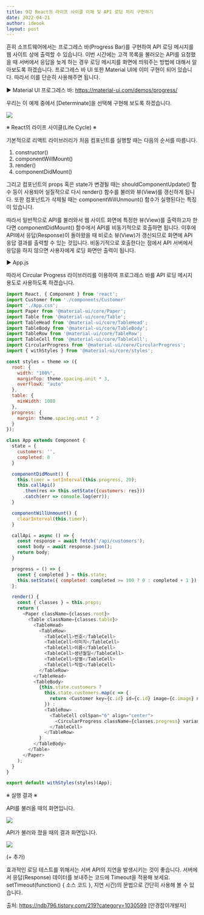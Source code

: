 ```yaml
---
title: 9강 React의 라이프 사이클 이해 및 API 로딩 처리 구현하기
date: 2022-04-21
author: ideook
layout: post
---
```


흔히 소프트웨어에서는 프로그레스 바(Progress Bar)를 구현하여 API 로딩 메시지를 웹 사이트 상에 출력할 수 있습니다. 이번 시간에는 고객 목록을 불러오는 API를 요청했을 때 서버에서 응답을 늦게 하는 경우 로딩 메시지를 화면에 띄워주는 방법에 대해서 알아보도록 하겠습니다. 프로그레스 바 UI 또한 Material UI에 이미 구현이 되어 있습니다. 따라서 이를 단순히 사용해주면 됩니다.

▶ Material UI 프로그레스 바: <https://material-ui.com/demos/progress/>

우리는 이 예제 중에서 [Determinate]을 선택해 구현해 보도록 하겠습니다.

![](../../images/2022-04-21-11-36-22.png)

※ React의 라이프 사이클(Life Cycle) ※

기본적으로 리액트 라이브러리가 처음 컴포넌트를 실행할 때는 다음의 순서를 따릅니다.

1. constructor()
2. componentWillMount()
3. render()
4. componentDidMount()

그리고 컴포넌트의 props 혹은 state가 변경될 때는 shouldComponentUpdate() 함수 등이 사용되어 실질적으로 다시 render() 함수를 불러와 뷰(View)를 갱신하게 됩니다. 또한 컴포넌트가 삭제될 때는 componentWillUnmount() 함수가 실행된다는 특징이 있습니다.

따라서 일반적으로 API를 불러와서 웹 사이트 화면에 특정한 뷰(View)를 출력하고자 한다면 componentDidMount() 함수에서 API를 비동기적으로 호출하면 됩니다. 이후에 API에서 응답(Response)이 돌아왔을 때 비로소 뷰(View)가 갱신되므로 화면에 API 응답 결과를 출력할 수 있는 것입니다. 비동기적으로 호출한다는 점에서 API 서버에서 응답을 하지 않으면 사용자에게 로딩 화면만 출력이 됩니다.

▶ App.js

따라서 Circular Progress 라이브러리를 이용하여 프로그레스 바를 API 로딩 메시지 용도로 사용하도록 하겠습니다.

```js
import React, { Component } from 'react';
import Customer from './components/Customer'
import './App.css';
import Paper from '@material-ui/core/Paper';
import Table from '@material-ui/core/Table';
import TableHead from '@material-ui/core/TableHead';
import TableBody from '@material-ui/core/TableBody';
import TableRow from '@material-ui/core/TableRow';
import TableCell from '@material-ui/core/TableCell';
import CircularProgress from '@material-ui/core/CircularProgress';
import { withStyles } from '@material-ui/core/styles';

const styles = theme => ({
  root: {
    width: "100%",
    marginTop: theme.spacing.unit * 3,
    overflowX: "auto"
  },
  table: {
    minWidth: 1080
  },
  progress: {
    margin: theme.spacing.unit * 2
  }
});

class App extends Component {
  state = {
    customers: '',
    completed: 0
  }

  componentDidMount() {
    this.timer = setInterval(this.progress, 20);
    this.callApi()
      .then(res => this.setState({customers: res}))
      .catch(err => console.log(err));
  }

  componentWillUnmount() {
    clearInterval(this.timer);
  }

  callApi = async () => {
    const response = await fetch('/api/customers');
    const body = await response.json();
    return body;
  }

  progress = () => {
    const { completed } = this.state;
    this.setState({ completed: completed >= 100 ? 0 : completed + 1 });
  };

  render() {
    const { classes } = this.props;
    return (
      <Paper className={classes.root}>
        <Table className={classes.table}>
          <TableHead>
            <TableRow>
              <TableCell>번호</TableCell>
              <TableCell>이미지</TableCell>
              <TableCell>이름</TableCell>
              <TableCell>생년월일</TableCell>
              <TableCell>성별</TableCell>
              <TableCell>직업</TableCell>
            </TableRow>
          </TableHead>
          <TableBody>
            {this.state.customers ?
              this.state.customers.map(c => {
                return <Customer key={c.id} id={c.id} image={c.image} name={c.name} irthday={c.birthday} gender={c.gender} job={c.job} />
              }) :
              <TableRow>
                <TableCell colSpan="6" align="center">
                  <CircularProgress className={classes.progress} variant="determinate" alue={this.state.completed} />
                </TableCell>
              </TableRow>
            }
          </TableBody>
        </Table>
      </Paper>
    );
  }
}

export default withStyles(styles)(App);
```

※ 실행 결과 ※

API를 불러올 때의 화면입니다.

![](../../images/2022-04-21-11-36-54.png)

API가 불러와 졌을 때의 결과 화면입니다.

![](../../images/2022-04-21-11-36-57.png)

(+ 추가)

효과적인 로딩 테스트를 위해서는 서버 API의 지연을 발생시키는 것이 좋습니다. 서버에서 응답(Response) 데이터를 보내주는 코드에 Timeout을 적용해 보세요. setTimeout(function() { 소스 코드 }, 지연 시간)의 문법으로 간단히 사용해 볼 수 있습니다.

출처: https://ndb796.tistory.com/219?category=1030599 [안경잡이개발자]
